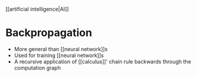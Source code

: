 [[artificial intelligence|AI]]

# Backpropagation
- More general than [[neural network]]s
- Used for training [[neural network]]s
- A recursive application of [[calculus]]' chain rule backwards through the computation graph